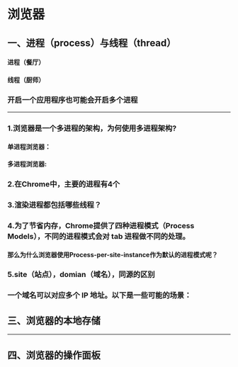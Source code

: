 # 浏览器

## 一、进程（process）与线程（thread）


#### 进程（餐厅）



#### 线程（厨师）




### 开启一个应用程序也可能会开启多个进程



---

### 1.浏览器是⼀个多进程的架构，为何使⽤多进程架构?


#### 单进程浏览器：


#### 多进程浏览器:




### 2.在Chrome中，主要的进程有4个




### 3.渲染进程都包括哪些线程？


### 4.为了节省内存，Chrome提供了四种进程模式（Process Models），不同的进程模式会对 tab 进程做不同的处理。



#### 那么为什么浏览器使用Process-per-site-instance作为默认的进程模式呢？



### 5.site（站点），domian（域名），同源的区别




### 一个域名可以对应多个 IP 地址。以下是一些可能的场景：


## 三、浏览器的本地存储
---

## 四、浏览器的操作面板
